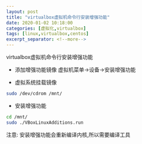 ```yaml
---
layout: post
title: "virtualbox虚拟机命令行安装增强功能"
date: 2020-01-02 10:18:00
categories: [虚拟化,virtualbox]
tags: [linux,virtualbox,centos]
excerpt_separator: <!--more-->
---
```

virtualbox虚拟机命令行安装增强功能
<!--more-->

* 添加增强功能镜像
虚拟机菜单→设备→安装增强功能

* 虚拟系统挂载镜像
```bash
sudo /dev/cdrom /mnt/
```

* 安装增强功能
```bash
cd /mnt/
sudo ./VBoxLinuxAdditions.run
```

注意: 安装增强功能会重新编译内核,所以需要编译工具